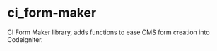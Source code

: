 ci_form-maker
=============

CI Form Maker library, adds functions to ease CMS form creation into Codeigniter.
